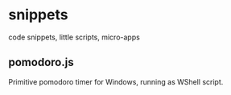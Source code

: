# snippets
code snippets, little scripts, micro-apps

## pomodoro.js

Primitive pomodoro timer for Windows, running as WShell script.
